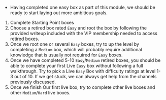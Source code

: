 * Having completed one easy box as part of this module, we should be ready to start laying out more ambitious goals.

1. Complete Starting Point boxes
2. Choose a retired box rated `Easy` and root the box by following the provided writeup included with the VIP membership needed to access retired boxes.
3. Once we root one or several `Easy` boxes, try to up the level by completing a `Medium` box, which will probably require additional knowledge that is usually not required for `Easy` boxes.
4. Once we have completed 5-10 `Easy`/`Medium` retired boxes, you should be able to complete your first Live `Easy` box without following a full walkthrough. Try to pick a Live `Easy` Box with difficulty ratings at level 1-3 out of 10. If we get stuck, we can always get help from the channels previously discussed.
5. Once we finish Our first live box, try to complete other live boxes and other `Medium`/`Hard` live boxes.